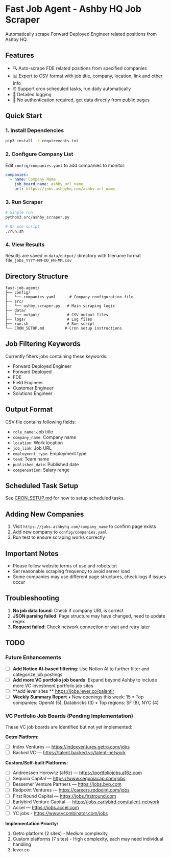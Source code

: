 # Fast Job Agent - Ashby HQ Job Scraper

Automatically scrape Forward Deployed Engineer related positions from Ashby HQ.

## Features

- 🔍 Auto-scrape FDE related positions from specified companies
- 📊 Export to CSV format with job title, company, location, link and other info
- ⏰ Support cron scheduled tasks, run daily automatically
- 📝 Detailed logging
- 🚀 No authentication required, get data directly from public pages

## Quick Start

### 1. Install Dependencies
```bash
pip3 install -r requirements.txt
```

### 2. Configure Company List
Edit `config/companies.yaml` to add companies to monitor:
```yaml
companies:
  - name: Company Name
    job_board_name: ashby_url_name
    url: https://jobs.ashbyhq.com/ashby_url_name
```

### 3. Run Scraper
```bash
# Single run
python3 src/ashby_scraper.py

# Or use script
./run.sh
```

### 4. View Results
Results are saved in `data/output/` directory with filename format `fde_jobs_YYYY-MM-DD_HH-MM.csv`

## Directory Structure

```
fast-job-agent/
├── config/
│   └── companies.yaml      # Company configuration file
├── src/
│   └── ashby_scraper.py   # Main scraping logic
├── data/
│   └── output/            # CSV output files
├── logs/                  # Log files
├── run.sh                 # Run script
└── CRON_SETUP.md         # Cron setup instructions
```

## Job Filtering Keywords

Currently filters jobs containing these keywords:
- Forward Deployed Engineer
- Forward Deployed
- FDE
- Field Engineer
- Customer Engineer
- Solutions Engineer

## Output Format

CSV file contains following fields:
- `role_name`: Job title
- `company_name`: Company name
- `location`: Work location
- `job_link`: Job URL
- `employment_type`: Employment type
- `team`: Team name
- `published_date`: Published date
- `compensation`: Salary range

## Scheduled Task Setup

See [CRON_SETUP.md](CRON_SETUP.md) for how to setup scheduled tasks.

## Adding New Companies

1. Visit `https://jobs.ashbyhq.com/company_name` to confirm page exists
2. Add new company to `config/companies.yaml`
3. Run test to ensure scraping works correctly

## Important Notes

- Please follow website terms of use and robots.txt
- Set reasonable scraping frequency to avoid server load
- Some companies may use different page structures, check logs if issues occur

## Troubleshooting

1. **No job data found**: Check if company URL is correct
2. **JSON parsing failed**: Page structure may have changed, need to update regex
3. **Request failed**: Check network connection or wait and retry later

## TODO

### Future Enhancements
- [ ] **Add Notion AI-based filtering**: Use Notion AI to further filter and categorize job postings
- [ ] **Add more VC portfolio job boards**: Expand beyond Ashby to include more VC investment portfolio job sites
- [ ] **add lever sites ** https://jobs.lever.co/palantir
- [ ] **Weekly Summary Report**
• New openings this week: 15
• Top companies: OpenAI (5), Databricks (3)
• Top regions: SF (8), NYC (4) 

### VC Portfolio Job Boards (Pending Implementation)
These VC job boards are identified but not yet implemented:

**Getro Platform:**
- [ ] Index Ventures — https://indexventures.getro.com/jobs
- [ ] Backed VC — https://talent.backed.vc/talent-network

**Custom/Self-built Platforms:**
- [ ] Andreessen Horowitz (a16z) — https://portfoliojobs.a16z.com
- [ ] Sequoia Capital — https://www.sequoiacap.com/jobs
- [ ] Bessemer Venture Partners — https://jobs.bvp.com
- [ ] Redpoint Ventures — https://careers.redpoint.com/jobs
- [ ] First Round Capital — https://jobs.firstround.com
- [ ] Earlybird Venture Capital — https://jobs.earlybird.com/talent-network
- [ ] Accel — https://jobs.accel.com
- [ ] YC jobs -  https://www.ycombinator.com/jobs

**Implementation Priority:**
1. Getro platform (2 sites) - Medium complexity
2. Custom platforms (7 sites) - High complexity, each may need individual handling
3. lever.co 